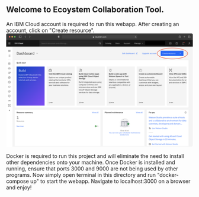 ## Welcome to Ecoystem Collaboration Tool.

An IBM Cloud account is required to run this webapp. After creating an account, click on "Create resource".
![dashboard](./documentation/dashboard.png)

Docker is required to run this project and will eliminate the need to install other dependencies onto your machine. Once Docker is installed and running, ensure that ports 3000 and 9000 are not being used by other programs. Now simply open terminal in this directory and run "docker-compose up" to start the webapp. Navigate to localhost:3000 on a browser and enjoy!
